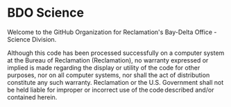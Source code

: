 # BDO Science

Welcome to the GitHub Organization for Reclamation's Bay-Delta Office - Science Division. 

Although this code has been processed successfully on a computer system at the Bureau of Reclamation (Reclamation), no warranty expressed or implied is made regarding the display or utility of the code for other purposes, nor on all computer systems, nor shall the act of distribution constitute any such warranty. Reclamation or the U.S. Government shall not be held liable for improper or incorrect use of the code described and/or contained herein. 

